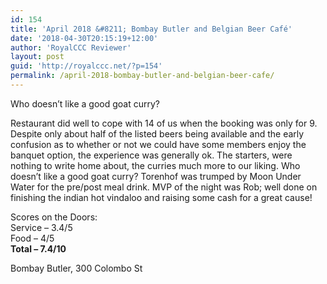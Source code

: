 ```yaml
---
id: 154
title: 'April 2018 &#8211; Bombay Butler and Belgian Beer Café'
date: '2018-04-30T20:15:19+12:00'
author: 'RoyalCCC Reviewer'
layout: post
guid: 'http://royalccc.net/?p=154'
permalink: /april-2018-bombay-butler-and-belgian-beer-cafe/
---
```


Who doesn’t like a good goat curry?

Restaurant did well to cope with 14 of us when the booking was only for 9. Despite only about half of the listed beers being available and the early confusion as to whether or not we could have some members enjoy the banquet option, the experience was generally ok. The starters, were nothing to write home about, the curries much more to our liking. Who doesn’t like a good goat curry? Torenhof was trumped by Moon Under Water for the pre/post meal drink. MVP of the night was Rob; well done on finishing the indian hot vindaloo and raising some cash for a great cause!

Scores on the Doors:  
Service – 3.4/5  
Food – 4/5  
**Total – 7.4/10**

Bombay Butler, 300 Colombo St